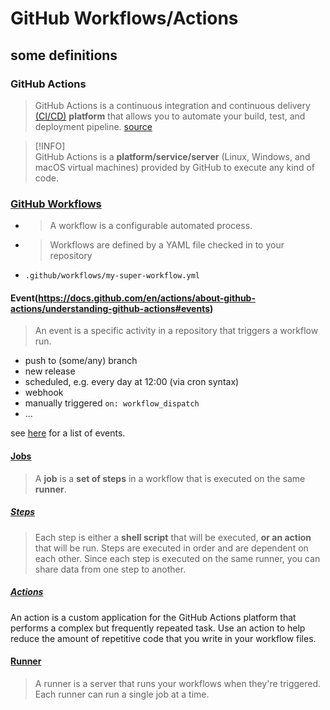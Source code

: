 # GitHub Workflows/Actions

## some definitions

### GitHub Actions
> GitHub Actions is a continuous integration and continuous delivery [(CI/CD)](https://en.wikipedia.org/wiki/CI/CD) **platform** that allows you to automate your build, test, and deployment pipeline. [source](https://docs.github.com/en/actions/about-github-actions/understanding-github-actions#overview)

> [!INFO]  
> GitHub Actions is a **platform/service/server** (Linux, Windows, and macOS virtual machines) provided by GitHub to execute any kind of code.

### [GitHub Workflows](https://docs.github.com/en/actions/about-github-actions/understanding-github-actions#workflows)

* > A workflow is a configurable automated process. 
* > Workflows are defined by a YAML file checked in to your repository 
* `.github/workflows/my-super-workflow.yml`

#### Event(https://docs.github.com/en/actions/about-github-actions/understanding-github-actions#events)

> An event is a specific activity in a repository that triggers a workflow run.

* push to (some/any) branch
* new release
* scheduled, e.g. every day at 12:00 (via cron syntax)
* webhook
* manually triggered `on: workflow_dispatch`
* ...

see [here](https://docs.github.com/en/actions/writing-workflows/choosing-when-your-workflow-runs/events-that-trigger-workflows) for a list of events.


#### [Jobs](https://docs.github.com/en/actions/about-github-actions/understanding-github-actions#jobs)
> A **job** is a **set of steps** in a workflow that is executed on the same **runner**.

##### [Steps](https://docs.github.com/en/actions/about-github-actions/understanding-github-actions#jobs)
>  Each step is either a **shell script** that will be executed, **or an action** that will be run. Steps are executed in order and are dependent on each other. Since each step is executed on the same runner, you can share data from one step to another. 

##### [Actions](https://docs.github.com/en/actions/about-github-actions/understanding-github-actions#jobs)
An action is a custom application for the GitHub Actions platform that performs a complex but frequently repeated task. Use an action to help reduce the amount of repetitive code that you write in your workflow files.

#### [Runner](https://docs.github.com/en/actions/about-github-actions/understanding-github-actions#runners)
> A runner is a server that runs your workflows when they're triggered. Each runner can run a single job at a time. 


